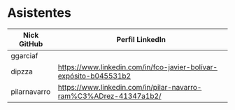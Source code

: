 # Asistentes

| Nick GitHub     | Perfil LinkedIn                                                        |
|-----------------|------------------------------------------------------------------------|
| ggarciaf        |                                                                        |
| dipzza          | https://www.linkedin.com/in/fco-javier-bolívar-expósito-b045531b2      |
| pilarnavarro    | https://www.linkedin.com/in/pilar-navarro-ram%C3%ADrez-41347a1b2/      |
